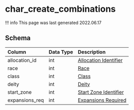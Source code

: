 # char_create_combinations

!!! info
	This page was last generated 2022.06.17

## Schema

| Column | Data Type | Description |
| :--- | :--- | :--- |
| allocation_id | int | [Allocation Identifier](char_create_point_allocations.md) |
| race | int | [Race](../../../../server/npc/race-list) |
| class | int | [Class](../../../../server/player/class-list) |
| deity | int | [Deity](../../../../server/player/deity-list) |
| start_zone | int | [Start Zone Identifier](../../../../server/zones/zone-list) |
| expansions_req | int | [Expansions Required](../../../../server/operation/expansion-bitmasks) |

